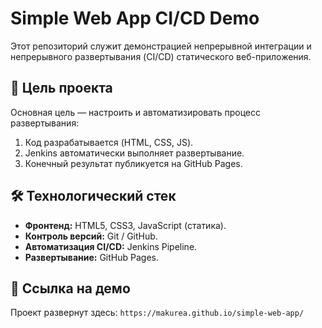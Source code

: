 # Simple Web App CI/CD Demo

Этот репозиторий служит демонстрацией непрерывной интеграции и непрерывного развертывания (CI/CD) статического веб-приложения.

## 🚀 Цель проекта

Основная цель — настроить и автоматизировать процесс развертывания:
1.  Код разрабатывается (HTML, CSS, JS).
2.  Jenkins автоматически выполняет развертывание.
3.  Конечный результат публикуется на GitHub Pages.

## 🛠️ Технологический стек

* **Фронтенд:** HTML5, CSS3, JavaScript (статика).
* **Контроль версий:** Git / GitHub.
* **Автоматизация CI/CD:** Jenkins Pipeline.
* **Развертывание:** GitHub Pages.

## 🔗 Ссылка на демо

Проект развернут здесь: `https://makurea.github.io/simple-web-app/`